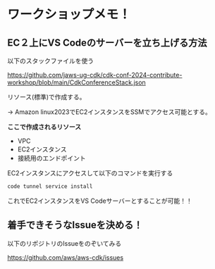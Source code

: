 # ワークショップメモ！

## EC２上にVS Codeのサーバーを立ち上げる方法

以下のスタックファイルを使う

https://github.com/jaws-ug-cdk/cdk-conf-2024-contribute-workshop/blob/main/CdkConferenceStack.json

リソース(標準)で作成する。

→ Amazon linux2023でEC2インスタンスをSSMでアクセス可能とする。

**ここで作成されるリソース**
- VPC
- EC2インスタンス
- 接続用のエンドポイント


EC2インスタンスにアクセスして以下のコマンドを実行する

```bash
code tunnel service install
```

これでEC2インスタンスをVS Codeサーバーとすることが可能！！

## 着手できそうなIssueを決める！

以下のリポジトリのIssueをのぞいてみる

https://github.com/aws/aws-cdk/issues

